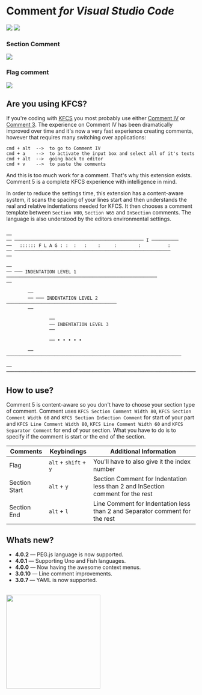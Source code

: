 
# Comment _for Visual Studio Code_

![](https://vsmarketplacebadge.apphb.com/version/karyfoundation.comment.svg) ![](https://vsmarketplacebadge.apphb.com/installs/karyfoundation.comment.svg)  

### Section Comment
![](http://www.karyfoundation.org/media-server/comment-vscode/screen.gif)

### Flag comment
![](https://cloud.githubusercontent.com/assets/2157285/16894346/850c6090-4b68-11e6-8a52-ad2be0d9efa0.gif)

## Are you using KFCS?

If you're coding with [KFCS](https://github.com/karyfoundation/comment/wiki) you most probably use either [Comment IV](https://github.com/karyfoundation/comment) or [Comment 3](https://github.com/karyfoundation/comment-3). The experience on Comment IV has been dramatically improved over time and it's now a very fast experience creating comments, however that requires many switching over applications:

```
cmd + alt  -->  to go to Comment IV
cmd + a    -->  to activate the input box and select all of it's texts
cmd + alt  -->  going back to editor
cmd + v    -->  to paste the comments
```

And this is too much work for a comment. That's why this extension exists. Comment 5 is a complete KFCS experience with intelligence in mind.

In order to reduce the settings time, this extension has a content-aware system, it scans the spacing of your lines start and then understands the real and relative indentations needed for KFCS. It then chooses a comment template between `Section W80`, `Section W65` and `InSection` comments. The language is also understood by the editors environmental settings.

```

──
── ──────────────────────────────────────────────── I ──────────
──   :::::: F L A G : :  :   :    :     :        :          :
── ────────────────────────────────────────────────────────── 
──

──
── ─── INDENTATION LEVEL 1 ────────────────────────────────────────────────────────
──

        ──
        ── ─── INDENTATION LEVEL 2 ─────────────────────────────────────────
        ──

                ──
                ── INDENTATION LEVEL 3
                ──

                ── • • • • •

        ── ─────────────────────────────────────────────────────────────────

── ────────────────────────────────────────────────────────────────────────────────
```

## How to use?
Comment 5 is content-aware so you don't have to choose your section type of comment. Comment uses `KFCS Section Comment Width 80`, `KFCS Section Comment Width 60` and `KFCS Section InSection Comment` for start of your part and `KFCS Line Comment Width 80`, `KFCS Line Comment Width 60` and `KFCS Separator Comment` for end of your section. What you have to do is to specify if the comment is start or the end of the section.

| Comments      | Keybindings           | Additional Information                                    |
|---------------|-----------------------|-----------------------------------------------------------|
| Flag          | `alt` + `shift` + `y` | You'll have to also give it the index number              |
| Section Start | `alt` + `y`           | Section Comment for Indentation less than 2 and InSection comment for the rest    |
| Section End   | `alt` + `l`           | Line Comment for Indentation less than 2 and Separator comment for the rest |

## Whats new?
- **4.0.2** &mdash; PEG.js language is now supported.
- **4.0.1** &mdash; Supporting Uno and Fish languages.
- **4.0.0** &mdash; Now having the awesome context menus.
- **3.0.10** &mdash; Line comment improvements.
- **3.0.7** &mdash; YAML is now supported.

<br />
<a href="http://www.karyfoundation.org/">
    <img src="http://www.karyfoundation.org/foundation/logo/github-full-horse.png" width="250"/>
</a>